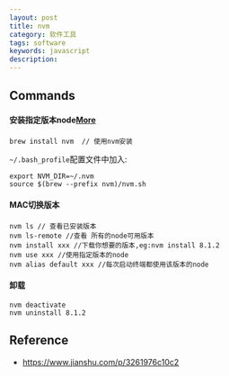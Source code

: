 ```yaml
---
layout: post
title: nvm
category: 软件工具
tags: software
keywords: javascript
description: 
---
```


## Commands

#### 安装指定版本node[More](https://blog.csdn.net/u012982629/article/details/80537547)

```
brew install nvm  // 使用nvm安装
```

`~/.bash_profile`配置文件中加入:

```
export NVM_DIR=~/.nvm
source $(brew --prefix nvm)/nvm.sh
```

#### MAC切换版本

```
nvm ls // 查看已安装版本
nvm ls-remote //查看 所有的node可用版本
nvm install xxx //下载你想要的版本,eg:nvm install 8.1.2
nvm use xxx //使用指定版本的node 
nvm alias default xxx //每次启动终端都使用该版本的node
```

#### 卸载

```
nvm deactivate
nvm uninstall 8.1.2
```

## Reference

* <https://www.jianshu.com/p/3261976c10c2>